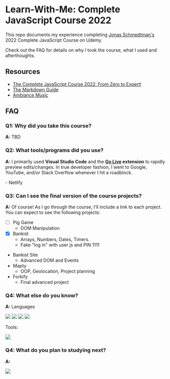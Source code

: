 # Learn-With-Me: Complete JavaScript Course 2022

This repo documents my experience completing [Jonas Schmedtman's](https://github.com/jonasschmedtmann) 2022 Complete JavaScript Course on Udemy.

<p> 
Check out the FAQ for details on why I took the course, what I used and afterthoughts.
</p>

## Resources

- [The Complete JavaScript Course 2022: From Zero to Expert!](https://www.udemy.com/course/the-complete-javascript-course/#instructor-1)
- [The Markdown Guide](https://www.markdownguide.org/)
- [Ambiance Music](https://www.youtube.com/c/TheSherryFormula)

## FAQ

### Q1: Why did you take this course? 

**A:** TBD

### Q2: What tools/programs did you use?

**A:** I primarily used **Visual Studio Code** and the **[Go Live](https://marketplace.visualstudio.com/items?itemName=ritwickdey.LiveServer) extension** to rapidly preview edits/changes. In true developer fashion, I went to Google, YouTube, and/or Stack Overflow whenever I hit a roadblock.  
<p>
- Netlify
</p>

### Q3: Can I see the final version of the course projects?

**A:** Of course! As I go through the course, I'll include a link to each project. You can expect to see the following projects:
 <br>
- [ ] Pig Game
    - DOM Manipulation
- [x] Bankist 
    - Arrays, Numbers, Dates, Timers.
    - Fake "log in" with user js and PIN 1111
- Bankist Site
    - Advanced DOM and Events
- Mapty
    - OOP, Geolocation, Project planning
- Forkify
    - Final advanced project


### Q4: What else do you know?

**A:** 
Languages
<p>
<img src="https://img.shields.io/badge/HTML5-E34F26?style=for-the-badge&logo=html5&logoColor=white">
<img src="https://img.shields.io/badge/CSS3-1572B6?style=for-the-badge&logo=css3&logoColor=white">
<img src="https://img.shields.io/badge/JavaScript-F7DF1E?style=for-the-badge&logo=javascript&logoColor=black">
<img src="https://img.shields.io/badge/Sass-CC6699?style=for-the-badge&logo=sass&logoColor=white">
</p>
Tools:
<p>
<img src="https://img.shields.io/badge/Git-F05032?style=for-the-badge&logo=git&logoColor=white">
</p>

### Q4: What do you plan to studying next?

**A:** 
<p>
<img src="https://img.shields.io/badge/React-20232A?style=for-the-badge&logo=react&logoColor=61DAFB">

</p> 